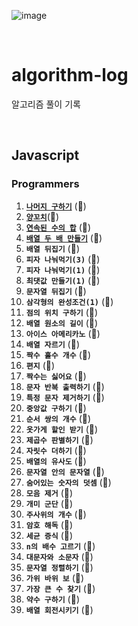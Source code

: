 ![image](https://user-images.githubusercontent.com/97934878/208298826-232f9659-06b6-49ec-ae6e-ce790ce57e78.png)

<br/>

# algorithm-log

알고리즘 풀이 기록

<br/>

## Javascript

### Programmers

1. [<b>`나머지 구하기`</b>](https://mayowall.tistory.com/49) (🌟)<br/>
2. [<b>`양꼬치`</b>](https://mayowall.tistory.com/58)(🌟)<br/>
3. [<b>`연속된 수의 합`</b>](https://mayowall.tistory.com/59) (🌟)<br/>
4. [<b>`배열 두 배 만들기`</b>](https://mayowall.tistory.com/60) (🌟)<br/>
5. <b>`배열 뒤집기`</b> (🌟)<br/>
6. <b>`피자 나눠먹기(3)`</b> (🌟)<br/>
7. <b>`피자 나눠먹기(1)`</b> (🌟)<br/>
8. <b>`최댓값 만들기(1)`</b> (🌟)<br/>
9. <b>`문자열 뒤집기`</b> (🌟)<br/>
10. <b>`삼각형의 완성조건(1)`</b> (🌟)<br/>
11. <b>`점의 위치 구하기`</b> (🌟)<br/>
12. <b>`배열 원소의 길이`</b> (🌟)<br/>
13. <b>`아이스 아메리카노`</b> (🌟)<br/>
14. <b>`배열 자르기`</b> (🌟)<br/>
15. <b>`짝수 홀수 개수`</b> (🌟)<br/>
16. <b>`편지`</b> (🌟)<br/>
17. <b>`짝수는 싫어요`</b> (🌟)<br/>
18. <b>`문자 반복 출력하기`</b> (🌟)<br/>
19. <b>`특정 문자 제거하기`</b> (🌟)<br/>
20. <b>`중앙값 구하기`</b> (🌟)<br/>
21. <b>`순서 쌍의 개수`</b> (🌟)<br/>
22. <b>`옷가게 할인 받기`</b> (🌟)<br/>
23. <b>`제곱수 판별하기`</b> (🌟)<br/>
24. <b>`자릿수 더하기`</b> (🌟)<br/>
25. <b>`배열의 유사도`</b> (🌟)<br/>
26. <b>`문자열 안의 문자열`</b> (🌟)<br/>
27. <b>`숨어있는 숫자의 덧셈`</b> (🌟)<br/>
28. <b>`모음 제거`</b> (🌟)<br/>
29. <b>`개미 군단`</b> (🌟)<br/>
30. <b>`주사위의 개수`</b> (🌟)<br/>
31. <b>`암호 해독`</b> (🌟)<br/>
32. <b>`세균 증식`</b> (🌟)<br/>
33. <b>`n의 배수 고르기`</b> (🌟)<br/>
34. <b>`대문자와 소문자`</b> (🌟)<br/>
35. <b>`문자열 정렬하기`</b> (🌟)<br/>
36. <b>`가위 바위 보`</b> (🌟)<br/>
37. <b>`가장 큰 수 찾기`</b> (🌟)<br/>
38. <b>`약수 구하기`</b> (🌟)<br/>
39. <b>`배열 회전시키기`</b> (🌟)<br/>
